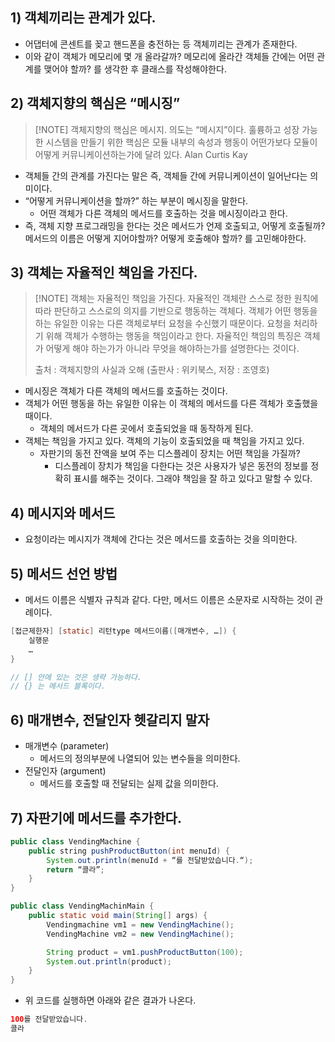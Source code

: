 ## 1) 객체끼리는 관계가 있다.
- 어댑터에 콘센트를 꽂고 핸드폰을 충전하는 등 객체끼리는 관계가 존재한다.
- 이와 같이 객체가 메모리에 몇 개 올라갈까? 메모리에 올라간 객체들 간에는 어떤 관계를 맺어야 할까? 를 생각한 후 클래스를 작성해야한다.

## 2) 객체지향의 핵심은 “메시징”

> [!NOTE] 객체지향의 핵심은 메시지.
> 의도는 “메시지”이다.
> 훌륭하고 성장 가능한 시스템을 만들기 위한 핵심은 모듈 내부의 속성과 행동이 어떤가보다 모듈이 어떻게 커뮤니케이션하는가에 달려 있다.
> Alan Curtis Kay
- 객체들 간의 관계를 가진다는 말은 즉, 객체들 간에 커뮤니케이션이 일어난다는 의미이다.
- “어떻게 커뮤니케이션을 할까?” 하는 부분이 메시징을 말한다.
	- 어떤 객체가 다른 객체의 메서드를 호출하는 것을 메시징이라고 한다.
- 즉, 객체 지향 프로그래밍을 한다는 것은 메서드가 언제 호출되고, 어떻게 호출될까? 메서드의 이름은 어떻게 지어야할까? 어떻게 호출해야 할까? 를 고민해야한다.

## 3) 객체는 자율적인 책임을 가진다.

> [!NOTE] 객체는 자율적인 책임을 가진다.
> 자율적인 객체란 스스로 정한 원칙에 따라 판단하고 스스로의 의지를 기반으로 행동하는 객체다. 객체가 어떤 행동을 하는 유일한 이유는 다른 객체로부터 요청을 수신했기 때문이다. 요청을 처리하기 위해 객체가 수행하는 행동을 책임이라고 한다.
> 자율적인 책임의 특징은 객체가 어떻게 해야 하는가가 아니라 무엇을 해야하는가를 설명한다는 것이다.
> 
> 출처 : 객체지향의 사실과 오해 (출판사 : 위키북스, 저장 : 조영호)
- 메시징은 객체가 다른 객체의 메서드를 호출하는 것이다.
- 객체가 어떤 행동을 하는 유일한 이유는 이 객체의 메서드를 다른 객체가 호출했을 때이다.
	- 객체의 메서드가 다른 곳에서 호출되었을 때 동작하게 된다.
- 객체는 책임을 가지고 있다. 객체의 기능이 호출되었을 때 책임을 가지고 있다.
	- 자판기의 동전 잔액을 보여 주는 디스플레이 장치는 어떤 책임을 가질까?
		- 디스플레이 장치가 책임을 다한다는 것은 사용자가 넣은 동전의 정보를 정확히 표시를 해주는 것이다. 그래야 책임을 잘 하고 있다고 말할 수 있다.

## 4) 메시지와 메서드
- 요청이라는 메시지가 객체에 간다는 것은 메서드를 호출하는 것을 의미한다.

## 5) 메서드 선언 방법
- 메서드 이름은 식별자 규칙과 같다. 다만, 메서드 이름은 소문자로 시작하는 것이 관례이다.
```Java
[접근제한자] [static] 리턴type 메서드이름([매개변수, …]) {
	실행문
	…
}

// [] 안에 있는 것은 생략 가능하다.
// {} 는 메서드 블록이다.
```

## 6) 매개변수, 전달인자 헷갈리지 말자
- 매개변수 (parameter)
	- 메서드의 정의부분에 나열되어 있는 변수들을 의미한다.
- 전달인자 (argument)
	- 메서드를 호출할 때 전달되는 실제 값을 의미한다.

## 7) 자판기에 메서드를 추가한다.
```Java
public class VendingMachine {
	public string pushProductButton(int menuId) {
		System.out.println(menuId + “를 전달받았습니다.“);
		return “콜라”;
	}
}
```
```Java
public class VendingMachinMain {
	public static void main(String[] args) {
		Vendingmachine vm1 = new VendingMachine();
		VendingMachine vm2 = new VendingMachine();

		String product = vm1.pushProductButton(100);
		System.out.println(product);
	}
}
```
- 위 코드를 실행하면 아래와 같은 결과가 나온다.
```Java
100를 전달받았습니다.
콜라
```

